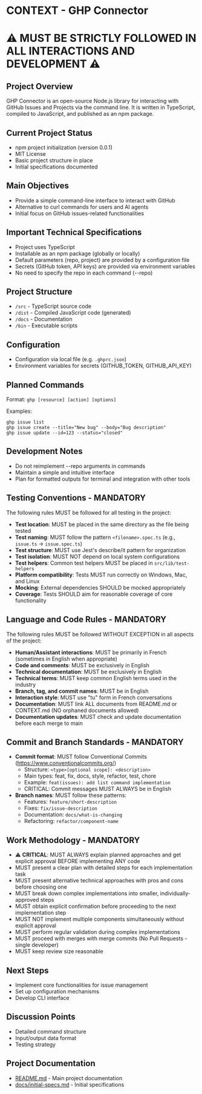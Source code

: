 # CONTEXT - GHP Connector
# ⚠️ MUST BE STRICTLY FOLLOWED IN ALL INTERACTIONS AND DEVELOPMENT ⚠️

## Project Overview
GHP Connector is an open-source Node.js library for interacting with GitHub Issues and Projects via the command line. It is written in TypeScript, compiled to JavaScript, and published as an npm package.

## Current Project Status
- npm project initialization (version 0.0.1)
- MIT License
- Basic project structure in place
- Initial specifications documented

## Main Objectives
- Provide a simple command-line interface to interact with GitHub
- Alternative to curl commands for users and AI agents
- Initial focus on GitHub issues-related functionalities

## Important Technical Specifications
- Project uses TypeScript
- Installable as an npm package (globally or locally)
- Default parameters (repo, project) are provided by a configuration file
- Secrets (GitHub token, API keys) are provided via environment variables
- No need to specify the repo in each command (--repo)

## Project Structure
- `/src` - TypeScript source code
- `/dist` - Compiled JavaScript code (generated)
- `/docs` - Documentation
- `/bin` - Executable scripts

## Configuration
- Configuration via local file (e.g. `.ghprc.json`)
- Environment variables for secrets (GITHUB_TOKEN, GITHUB_API_KEY)

## Planned Commands
Format: `ghp [resource] [action] [options]`

Examples:
```
ghp issue list
ghp issue create --title="New bug" --body="Bug description"
ghp issue update --id=123 --status="closed"
```

## Development Notes
- Do not reimplement --repo arguments in commands
- Maintain a simple and intuitive interface
- Plan for formatted outputs for terminal and integration with other tools

## Testing Conventions - MANDATORY
The following rules MUST be followed for all testing in the project:

- **Test location**: MUST be placed in the same directory as the file being tested
- **Test naming**: MUST follow the pattern `<filename>.spec.ts` (e.g., `issue.ts` -> `issue.spec.ts`)
- **Test structure**: MUST use Jest's describe/it pattern for organization
- **Test isolation**: MUST NOT depend on local system configurations
- **Test helpers**: Common test helpers MUST be placed in `src/lib/test-helpers`
- **Platform compatibility**: Tests MUST run correctly on Windows, Mac, and Linux
- **Mocking**: External dependencies SHOULD be mocked appropriately
- **Coverage**: Tests SHOULD aim for reasonable coverage of core functionality

## Language and Code Rules - MANDATORY
The following rules MUST be followed WITHOUT EXCEPTION in all aspects of the project:

- **Human/Assistant interactions**: MUST be primarily in French (sometimes in English when appropriate)
- **Code and comments**: MUST be exclusively in English
- **Technical documentation**: MUST be exclusively in English
- **Technical terms**: MUST keep common English terms used in the industry
- **Branch, tag, and commit names**: MUST be in English
- **Interaction style**: MUST use "tu" form in French conversations
- **Documentation**: MUST link ALL documents from README.md or CONTEXT.md (NO orphaned documents allowed)
- **Documentation updates**: MUST check and update documentation before each merge to main

## Commit and Branch Standards - MANDATORY
- **Commit format**: MUST follow Conventional Commits (https://www.conventionalcommits.org/)
  - Structure: `<type>[optional scope]: <description>`
  - Main types: feat, fix, docs, style, refactor, test, chore
  - Example: `feat(issues): add list command implementation`
  - CRITICAL: Commit messages MUST ALWAYS be in English
- **Branch names**: MUST follow these patterns:
  - Features: `feature/short-description`
  - Fixes: `fix/issue-description`
  - Documentation: `docs/what-is-changing`
  - Refactoring: `refactor/component-name`

## Work Methodology - MANDATORY
- ⚠️ **CRITICAL**: MUST ALWAYS explain planned approaches and get explicit approval BEFORE implementing ANY code
- MUST present a clear plan with detailed steps for each implementation task
- MUST present alternative technical approaches with pros and cons before choosing one
- MUST break down complex implementations into smaller, individually-approved steps
- MUST obtain explicit confirmation before proceeding to the next implementation step
- MUST NOT implement multiple components simultaneously without explicit approval
- MUST perform regular validation during complex implementations
- MUST proceed with merges with merge commits (No Pull Requests - single developer)
- MUST keep review size reasonable

## Next Steps
- Implement core functionalities for issue management
- Set up configuration mechanisms
- Develop CLI interface

## Discussion Points
- Detailed command structure
- Input/output data format
- Testing strategy

## Project Documentation
- [README.md](./README.md) - Main project documentation
- [docs/initial-specs.md](./docs/initial-specs.md) - Initial specifications 